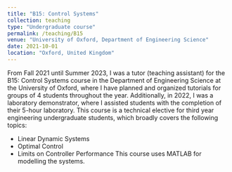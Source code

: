 ```yaml
---
title: "B15: Control Systems"
collection: teaching
type: "Undergraduate course"
permalink: /teaching/B15
venue: "University of Oxford, Department of Engineering Science"
date: 2021-10-01
location: "Oxford, United Kingdom"
---
```


From Fall 2021 until Summer 2023, I was a tutor (teaching assistant) for the B15: Control Systems course in the Department of Engineering Science at the University of Oxford, where I have planned and organized tutorials for groups of 4 students throughout the year. Additionally, in 2022, I was a laboratory demonstrator, where I assisted students with the completion of their 5-hour laboratory. This course is a technical elective for third year engineering undergraduate students, which broadly covers the following topics:
* Linear Dynamic Systems
* Optimal Control
* Limits on Controller Performance
This course uses MATLAB for modelling the systems.

